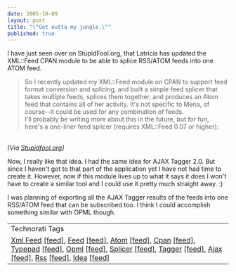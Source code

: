 ```yaml
---
date: 2005-10-09
layout: post
title: "\"Get outta my jungle.\""
published: true
---
```

I have just seen over on StupidFool.org, that Latricia has updated the XML::Feed CPAN module to be able to splice RSS/ATOM feeds into one ATOM feed.<p /><blockquote class="posterous_medium_quote"><p>So I recently updated my XML::Feed module on CPAN to support feed format conversion and splicing, and built a simple feed splicer that takes multiple feeds, splices them together, and produces an Atom feed that contains all of her activity. It's not specific to Mena, of course--it could be used for any combination of feeds.<br />I'll probably be writing more about this in the future, but for fun, here's a one-liner feed splicer (requires XML::Feed 0.07 or higher):</p></blockquote><br /><i>[Via <a href="http://btrott.typepad.com/typepad/2005/08/the_joy_of_spli.html">Stupidfool.org</a>]</i><p />Now, I really like that idea.  I had the same idea for AJAX Tagger 2.0.  But since I haven't got to that part of the application yet I have not had time to create it.  However, now if this module lives up to what it says it does I won't have to create a similar tool and I could use it pretty much straight away. :)<p />I was planning of exporting all the AJAX Tagger results of the feeds into one RSS/ATOM feed that can be subscribed too.  I think I could accomplish something similar with OPML though.<p /><table class="TechnoratiHead TagHeader">
<tr><td>Technorati Tags</td></tr>
<tr class="Technorati"><td>
<a href="http://www.technorati.com/tag/Xml%20Feed" class="Tag" rel="tag">Xml Feed</a> <a href="http://feeds.technorati.com/feed/posts/tag/Xml%20Feed" class="Tag">[feed]</a>, <a href="http://www.technorati.com/tag/Feed" class="Tag" rel="tag">Feed</a> <a href="http://feeds.technorati.com/feed/posts/tag/Feed" class="Tag">[feed]</a>, <a href="http://www.technorati.com/tag/Atom" class="Tag" rel="tag">Atom</a> <a href="http://feeds.technorati.com/feed/posts/tag/Atom" class="Tag">[feed]</a>, <a href="http://www.technorati.com/tag/Cpan" class="Tag" rel="tag">Cpan</a> <a href="http://feeds.technorati.com/feed/posts/tag/Cpan" class="Tag">[feed]</a>, <a href="http://www.technorati.com/tag/Typepad" class="Tag" rel="tag">Typepad</a> <a href="http://feeds.technorati.com/feed/posts/tag/Typepad" class="Tag">[feed]</a>, <a href="http://www.technorati.com/tag/Opml" class="Tag" rel="tag">Opml</a> <a href="http://feeds.technorati.com/feed/posts/tag/Opml" class="Tag">[feed]</a>, <a href="http://www.technorati.com/tag/Splicer" class="Tag" rel="tag">Splicer</a> <a href="http://feeds.technorati.com/feed/posts/tag/Splicer" class="Tag">[feed]</a>, <a href="http://www.technorati.com/tag/Tagger" class="Tag" rel="tag">Tagger</a> <a href="http://feeds.technorati.com/feed/posts/tag/Tagger" class="Tag">[feed]</a>, <a href="http://www.technorati.com/tag/Ajax" class="Tag" rel="tag">Ajax</a> <a href="http://feeds.technorati.com/feed/posts/tag/Ajax" class="Tag">[feed]</a>, <a href="http://www.technorati.com/tag/Rss" class="Tag" rel="tag">Rss</a> <a href="http://feeds.technorati.com/feed/posts/tag/Rss" class="Tag">[feed]</a>, <a href="http://www.technorati.com/tag/Idea" class="Tag" rel="tag">Idea</a> <a href="http://feeds.technorati.com/feed/posts/tag/Idea" class="Tag">[feed]</a>
</td></tr>
</table><div class="blogger-post-footer"><img class="posterous_download_image" src="https://blogger.googleusercontent.com/tracker/8109338-112885741056471573?l=www.kinlan.co.uk%2Findex.html" height="1" alt="" width="1" /></div>

